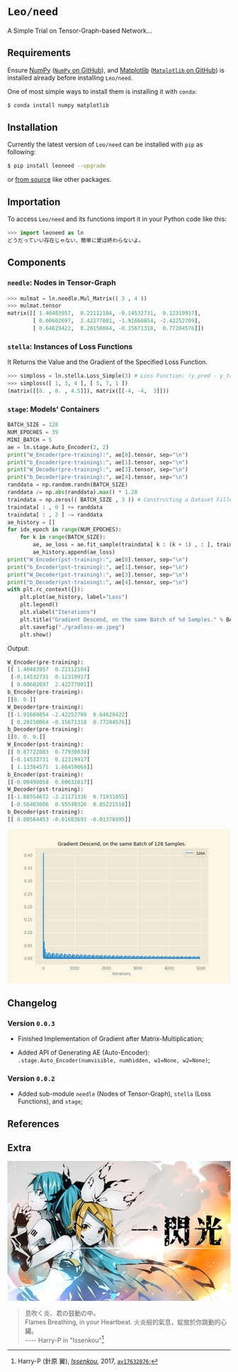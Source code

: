 # `Leo/need`

A Simple Trial on Tensor-Graph-based Network...

## Requirements

Ensure [NumPy](https://numpy.org/) ([`NumPy` on GitHub](https://github.com/numpy/numpy/)), and [Matplotlib](https://matplotlib.org/) ([`Matplotlib` on GitHub](https://github.com/matplotlib/matplotlib/)) is installed already before installing `Leo/need`.

One of most simple ways to install them is installing it with `conda`:

```sh
$ conda install numpy matplotlib
```

## Installation

Currently the latest version of `Leo/need` can be installed with `pip` as following:

```sh
$ pip install leoneed --upgrade
```

or [from source](https://github.com/sandyzikun/leoneed/) like other packages.

## Importation

To access `Leo/need` and its functions import it in your Python code like this:

```py
>>> import leoneed as ln
どうだっていい存在じゃない、簡単に愛は終わらないよ。
```

## Components

### `needle`: Nodes in Tensor-Graph

```py Python
>>> mulmat = ln.needle.Mul_Matrix(( 3 , 4 ))
>>> mulmat.tensor
matrix([[ 1.40483957,  0.22112104, -0.14532731,  0.12319917],
        [ 0.60602697,  2.42277001, -1.91660854, -2.42252709],
        [ 0.64629422,  0.20150064, -0.15671318,  0.77204576]])
```

### `stella`: Instances of Loss Functions

It Returns the Value and the Gradient of the Specified Loss Function.

```py Python
>>> simploss = ln.stella.Loss_Simple(3) # Loss Function: (y_pred - y_true)^2 / 2
>>> simploss([ 1, 3, 4 ], [ 5, 7, 1 ])
(matrix([[8. , 8. , 4.5]]), matrix([[-4, -4,  3]]))
```

### `stage`: Models' Containers

```py Python
BATCH_SIZE = 128
NUM_EPOCHES = 39
MINI_BATCH = 5
ae = ln.stage.Auto_Encoder(3, 2)
print("W_Encoder(pre-training):", ae[0].tensor, sep="\n")
print("b_Encoder(pre-training):", ae[1].tensor, sep="\n")
print("W_Decoder(pre-training):", ae[3].tensor, sep="\n")
print("b_Decoder(pre-training):", ae[4].tensor, sep="\n")
randdata = np.random.randn(BATCH_SIZE)
randdata /= np.abs(randdata).max() * 1.28
traindata = np.zeros(( BATCH_SIZE , 3 )) # Constructing a Dataset Filled with Sample Vectors like (+a, 0, -a) Manually.
traindata[ : , 0 ] += randdata
traindata[ : , 2 ] -= randdata
ae_history = []
for idx_epoch in range(NUM_EPOCHES):
    for k in range(BATCH_SIZE):
        ae, ae_loss = ae.fit_sample(traindata[ k : (k + 1) , : ], traindata[ k : (k + 1) , : ])
        ae_history.append(ae_loss)
print("W_Encoder(pst-training):", ae[0].tensor, sep="\n")
print("b_Encoder(pst-training):", ae[1].tensor, sep="\n")
print("W_Decoder(pst-training):", ae[3].tensor, sep="\n")
print("b_Decoder(pst-training):", ae[4].tensor, sep="\n")
with plt.rc_context({}):
    plt.plot(ae_history, label="Loss")
    plt.legend()
    plt.xlabel("Iterations")
    plt.title("Gradient Descend, on the same Batch of %d Samples." % BATCH_SIZE)
    plt.savefig("./gradloss-ae.jpeg")
    plt.show()
```

Output:

```py
W_Encoder(pre-training):
[[ 1.40483957  0.22112104]
 [-0.14532731  0.12319917]
 [ 0.60602697  2.42277001]]
b_Encoder(pre-training):
[[0. 0.]]
W_Decoder(pre-training):
[[-1.91660854 -2.42252709  0.64629422]
 [ 0.20150064 -0.15671318  0.77204576]]
b_Decoder(pre-training):
[[0. 0. 0.]]
W_Encoder(pst-training):
[[ 0.87722083  0.77930038]
 [-0.14532731  0.12319917]
 [ 1.13364571  1.86459068]]
b_Encoder(pst-training):
[[-0.00498058  0.00632017]]
W_Decoder(pst-training):
[[-1.88554672 -2.21171336  0.71931055]
 [-0.56403606  0.55549326  0.85221518]]
b_Decoder(pst-training):
[[ 0.00564453 -0.01603693 -0.01378995]]
```

![](https://github.com/sandyzikun/leoneed/raw/init/gradloss-ae.jpeg)

## Changelog

### Version `0.0.3`

* Finished Implementation of Gradient after Matrix-Multiplication;

* Added API of Generating AE (Auto-Encoder): `.stage.Auto_Encoder(numvisible, numhidden, w1=None, w2=None)`;

### Version `0.0.2`

* Added sub-module `needle` (Nodes of Tensor-Graph), `stella` (Loss Functions), and `stage`;

## References

[^extra-1]: Harry-P (針原 翼), [*Issenkou*](https://zh.moegirl.org.cn/一闪光), 2017, [`av17632876`](https://www.bilibili.com/video/av17632876/);

## Extra

![](https://github.com/sandyzikun/leoneed/raw/init/Issenkou.jpeg)

> 息吹く炎、君の鼓動の中。 \
> Flames Breathing, in your Heartbeat.
> 火炎般的氣息，綻放於你跳動的心臟。 \
> ---- Harry-P in "Issenkou"[^extra-1]
